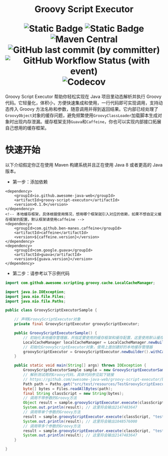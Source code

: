 <h1 align="center">
    <p>Groovy Script Executor</p>
    <img alt="Static Badge" src="https://img.shields.io/badge/license-MIT-red">
    <img alt="Static Badge" src="https://img.shields.io/badge/JDK-8+-blue">
    <img alt="Maven Central" src="https://img.shields.io/maven-central/v/io.github.awesome-java-web/groovy-script-executor?color=blue">
    <img alt="GitHub last commit (by committer)" src="https://img.shields.io/github/last-commit/awesome-java-web/groovy-script-executor?color=blue">
    <img alt="GitHub Workflow Status (with event)" src="https://img.shields.io/github/actions/workflow/status/awesome-java-web/groovy-script-executor/maven.yml">
    <img alt="Codecov" src="https://img.shields.io/codecov/c/github/awesome-java-web/groovy-script-executor?color=brightgreen">
</h1>

Groovy Script Executor 帮助你轻松实现在 Java 项目里动态解析并执行 Groovy 代码。它轻量化，体积小，方便快速集成和使用，一行代码即可实现调用，支持动态传入 Groovy 方法名称和参数，随意调用并得到返回结果。它内部已经处理了```GroovyObject```对象的缓存问题，避免频繁使用```GroovyClassLoader```加载脚本生成对象时出现内存泄漏。缓存框架支持```Guava```和```Caffeine```，你也可以实现内部接口拓展自己想用的缓存框架。

# 快速开始
以下介绍假定你正在使用 Maven 构建系统并且正在使用 Java 8 或者更高的 Java 版本。
- 第一步：添加依赖
```
<dependency>
    <groupId>io.github.awesome-java-web</groupId>
    <artifactId>groovy-script-executor</artifactId>
    <version>0.1.0</version>
</dependency>
<!-- 本地缓存框架，具体根据使用情况，想用哪个框架就引入对应的依赖，如果不想自定义缓存框架的配置，默认框架请使用caffeine -->
<dependency>
    <groupId>com.github.ben-manes.caffeine</groupId>
    <artifactId>caffeine</artifactId>
    <version>${caffeine.version}</version>
</dependency>
<dependency>
    <groupId>com.google.guava</groupId>
    <artifactId>guava</artifactId>
    <version>${guava.version}</version>
</dependency>
```
- 第二步：请参考以下示例代码
``` java
import com.github.awesome.scripting.groovy.cache.LocalCacheManager;

import java.io.IOException;
import java.nio.file.Files;
import java.nio.file.Paths;

public class GroovyScriptExecutorSample {

    // 声明GroovyScriptExecutor对象
    private final GroovyScriptExecutor groovyScriptExecutor;

    public GroovyScriptExecutorSample() {
        // 初始化本地缓存管理器，并指定要使用的缓存框架和缓存配置，这里使用默认缓存框架和配置(caffeine)
        LocalCacheManager localCacheManager = LocalCacheManager.newBuilder().useDefaultCache();
        // 初始化GroovyScriptExecutor对象，使用上面创建好的本地缓存管理器
        groovyScriptExecutor = GroovyScriptExecutor.newBuilder().withCacheManager(localCacheManager);
    }

    public static void main(String[] args) throws IOException {
        GroovyScriptExecutorSample sample = new GroovyScriptExecutorSample();
        // 解析测试用的Groovy代码，具体代码参见如下链接
        // https://github.com/awesome-java-web/groovy-script-executor/blob/main/src/test/resources/TestGroovyScriptExecutor.groovy
        Path path = Paths.get("src/test/resources/TestGroovyScriptExecutor.groovy");
        byte[] bytes = Files.readAllBytes(path);
        final String classScript = new String(bytes);
        // 调用不带参数的Groovy方法
        Object result = sample.groovyScriptExecutor.execute(classScript, "testInvokeMethodNoArgs");
        System.out.println(result); // 这里将会输出2147483647
        // 调用带单个参数的Groovy方法
        result = sample.groovyScriptExecutor.execute(classScript, "testInvokeMethodWithArgs", 10240);
        System.out.println(result); // 这里将会输出1048576000
        // 调用带多个参数的Groovy方法
        result = sample.groovyScriptExecutor.execute(classScript, "testInvokeMethodWithTwoArgs", 2, 31);
        System.out.println(result); // 这里将会输出2147483647
    }

}
```
